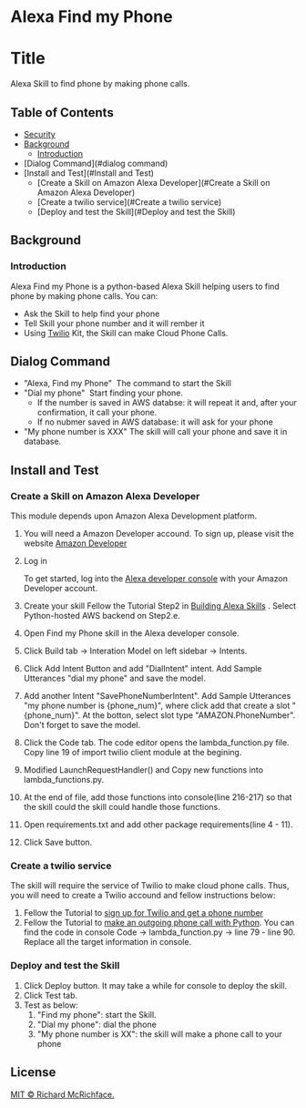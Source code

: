 # Alexa Find my Phone
# Title

Alexa Skill to find phone by making phone calls.

## Table of Contents

- [Security](#security)
- [Background](#background)
  - [Introduction](##introduction)
- [Dialog Command](#dialog command)
- [Install and Test](#Install and Test)
  - [Create a Skill on Amazon Alexa Developer](#Create a Skill on Amazon Alexa Developer)
  - [Create a twilio service](#Create a twilio service)
  - [Deploy and test the Skill](#Deploy and test the Skill)

## Background

### Introduction
Alexa Find my Phone is a python-based Alexa Skill helping users to find phone by making phone calls. You can:
+ Ask the Skill to help find your phone
+ Tell Skill your phone number and it will rember it
+ Using [Twilio](https://www.twilio.com) Kit, the Skill can make Cloud Phone Calls.

## Dialog Command
+ "Alexa, Find my Phone"
	​	The command to start the Skill
+ "Dial my phone"
	​	Start finding your phone. 
  + If the number is saved in AWS databse:  it will repeat it and, after your confirmation, it call your phone. 
  + If no nubmer saved in AWS database: it will ask for your phone
+ "My phone number is XXX"
	The skill will call your phone and save it in database.
	
## Install and Test

### Create a Skill on Amazon Alexa Developer

This module depends upon Amazon Alexa Development platform. 

1. You will need a Amazon Developer accound. 
	To sign up, please visit the website [Amazon Developer](https://developer.amazon.com)
	
2. Log in

   To get started, log into the [Alexa developer console](https://developer.amazon.com/alexa/console/ask) with your Amazon Developer account. 
   
3. Create your skill
	Fellow the Tutorial Step2 in [Building Alexa Skills](https://developer.amazon.com/en-US/alexa/alexa-skills-kit/get-deeper/tutorials-code-samples/build-an-engaging-alexa-skill/module-3) . Select Python-hosted AWS backend on Step2.e.
	
4. Open Find my Phone skill in the Alexa developer console.

5. Click Build tab -> Interation Model on left sidebar -> Intents. 

6. Click Add Intent Button and add "DialIntent" intent. Add Sample Utterances "dial my phone" and save the model. 

7. Add another Intent "SavePhoneNumberIntent". Add Sample Utterances "my phone number is {phone_num}", where click add that create a slot "{phone_num}". At the botton, select slot type "AMAZON.PhoneNumber". Don't forget to save the model.

8. Click the Code tab. The code editor opens the lambda_function.py file. Copy line 19 of  import twilio client module at the begining. 

9. Modified LaunchRequestHandler() and Copy new functions into lambda_functions.py.

10. At the end of file, add those functions into console(line 216-217) so that the skill could the skill could handle those functions. 

11. Open requirements.txt and add other package requirements(line 4 - 11). 

12. Click Save button. 

### Create a twilio service

The skill will require the service of Twilio to make cloud phone calls. Thus, you will need to create a Twilio accound and fellow instructions below:

1. Fellow the Tutorial to [sign up for Twilio and get a phone number](https://www.twilio.com/docs/voice/quickstart/python#sign-up-for-twilio-and-get-a-phone-number)
2. Fellow the Tutorial to [make an outgoing phone call with Python](https://www.twilio.com/docs/voice/quickstart/python#make-an-outgoing-phone-call-with-python). You can find the code in console Code -> lambda_function.py -> line 79 - line 90. Replace all the target information in console.

### Deploy and test the Skill

1. Click Deploy button. It may take a while for console to deploy the skill.
2. Click Test tab. 
3. Test as below:
   1. "Find my phone": start the Skill. 
   2. "Dial my phone": dial the phone
   3. "My phone number is XX": the skill will make a phone call to your phone


## License

[MIT © Richard McRichface.](../LICENSE)